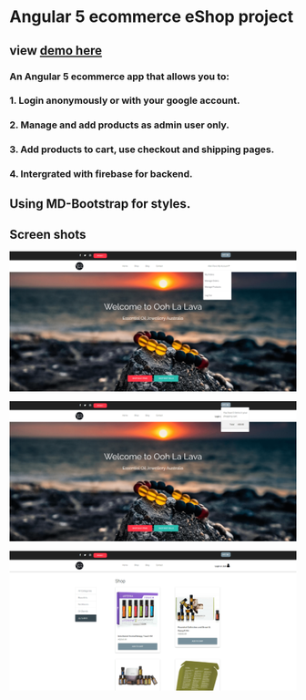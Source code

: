 #  Angular 5 ecommerce eShop project
## view [demo here](https://eshop-a6d13.firebaseapp.com/home)

### An Angular 5 ecommerce app that allows you to:
### 1. Login anonymously or with your google account.
### 2. Manage and add products as admin user only.
### 3. Add products to cart, use checkout and shipping pages.
### 4. Intergrated with firebase for backend.


## Using MD-Bootstrap for styles.

## Screen shots
![](src/assets/screenshots/ewd01.png)

![](src/assets/screenshots/ewd02.png)

![](src/assets/screenshots/ewd03.png)


